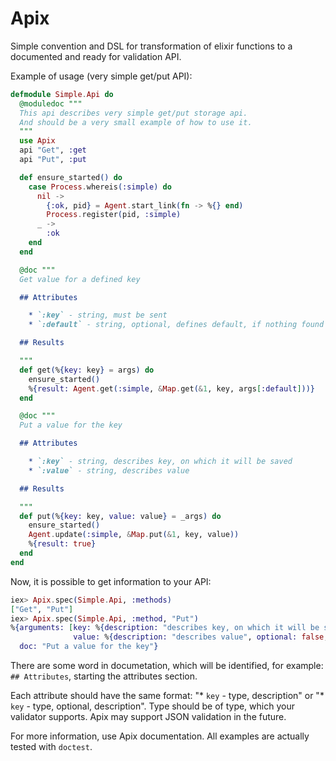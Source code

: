 Apix
====

Simple convention and DSL for transformation of elixir functions to a documented and ready for validation API.

Example of usage (very simple get/put API):

```elixir
defmodule Simple.Api do
  @moduledoc """
  This api describes very simple get/put storage api.
  And should be a very small example of how to use it.
  """
  use Apix
  api "Get", :get
  api "Put", :put

  def ensure_started() do
    case Process.whereis(:simple) do
      nil ->
        {:ok, pid} = Agent.start_link(fn -> %{} end)
        Process.register(pid, :simple)
      _ ->
        :ok
    end
  end

  @doc """
  Get value for a defined key

  ## Attributes

    * `:key` - string, must be sent
    * `:default` - string, optional, defines default, if nothing found to be returned

  ## Results

  """
  def get(%{key: key} = args) do
    ensure_started()
    %{result: Agent.get(:simple, &Map.get(&1, key, args[:default]))}
  end

  @doc """
  Put a value for the key

  ## Attributes

    * `:key` - string, describes key, on which it will be saved
    * `:value` - string, describes value

  ## Results

  """
  def put(%{key: key, value: value} = _args) do
    ensure_started()
    Agent.update(:simple, &Map.put(&1, key, value))
    %{result: true}
  end
end
```

Now, it is possible to get information to your API:

```elixir
iex> Apix.spec(Simple.Api, :methods)
["Get", "Put"]
iex> Apix.spec(Simple.Api, :method, "Put")
%{arguments: [key: %{description: "describes key, on which it will be saved", optional: false, type: "string"},
              value: %{description: "describes value", optional: false, type: "string"}],
  doc: "Put a value for the key"}
```

There are some word in documetation, which will be identified, for example:
`## Attributes`, starting the attributes section.

Each attribute should have the same format: "* `key` - type, description" or
"* `key` - type, optional, description". Type should be of type, which your validator
supports. Apix may support JSON validation in the future.

For more information, use Apix documentation. All examples are actually tested with `doctest`.
